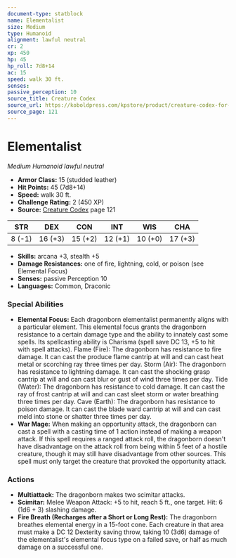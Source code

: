```yaml
---
document-type: statblock
name: Elementalist
size: Medium
type: Humanoid
alignment: lawful neutral
cr: 2
xp: 450
hp: 45
hp_roll: 7d8+14
ac: 15
speed: walk 30 ft.
senses: 
passive_perception: 10
source_title: Creature Codex
source_url: https://koboldpress.com/kpstore/product/creature-codex-for-5th-edition-dnd
source_page: 121
---
```


# Elementalist

*Medium* *Humanoid* *lawful neutral*

- **Armor Class:** 15 (studded leather)
- **Hit Points:** 45 (7d8+14)
- **Speed:** walk 30 ft.
- **Challenge Rating:** 2 (450 XP)
- **Source:** [Creature Codex](https://koboldpress.com/kpstore/product/creature-codex-for-5th-edition-dnd) page 121

| STR | DEX | CON | INT | WIS | CHA |
| --- | --- | --- | --- | --- | --- |
| 8 (-1) | 16 (+3) | 15 (+2) | 12 (+1) | 10 (+0) | 17 (+3) |

- **Skills:** arcana +3, stealth +5
- **Damage Resistances:** one of fire, lightning, cold, or poison (see Elemental Focus)
- **Senses:** passive Perception 10
- **Languages:** Common, Draconic

### Special Abilities

- **Elemental Focus:** Each dragonborn elementalist permanently aligns with a particular element. This elemental focus grants the dragonborn resistance to a certain damage type and the ability to innately cast some spells. Its spellcasting ability is Charisma (spell save DC 13, +5 to hit with spell attacks).
Flame (Fire): The dragonborn has resistance to fire damage. It can cast the produce flame cantrip at will and can cast heat metal or scorching ray three times per day.
Storm (Air): The dragonborn has resistance to lightning damage. It can cast the shocking grasp cantrip at will and can cast blur or gust of wind three times per day.
Tide (Water): The dragonborn has resistance to cold damage. It can cast the ray of frost cantrip at will and can cast sleet storm or water breathing three times per day. 
Cave (Earth): The dragonborn has resistance to poison damage. It can cast the blade ward cantrip at will and can cast meld into stone or shatter three times per day.
- **War Mage:** When making an opportunity attack, the dragonborn can cast a spell with a casting time of 1 action instead of making a weapon attack. If this spell requires a ranged attack roll, the dragonborn doesn't have disadvantage on the attack roll from being within 5 feet of a hostile creature, though it may still have disadvantage from other sources. This spell must only target the creature that provoked the opportunity attack.

### Actions

- **Multiattack:** The dragonborn makes two scimitar attacks.
- **Scimitar:** Melee Weapon Attack: +5 to hit, reach 5 ft., one target. Hit: 6 (1d6 + 3) slashing damage.
- **Fire Breath (Recharges after a Short or Long Rest):** The dragonborn breathes elemental energy in a 15-foot cone. Each creature in that area must make a DC 12 Dexterity saving throw, taking 10 (3d6) damage of the elementalist's elemental focus type on a failed save, or half as much damage on a successful one.
